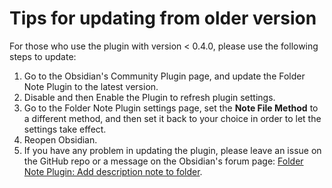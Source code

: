 # Tips for updating from older version

For those who use the plugin with version < 0.4.0, please use the following steps to update:

1. Go to the Obsidian's Community Plugin page, and update the Folder Note Plugin to the latest version.
2. Disable and then Enable the Plugin to refresh plugin settings.
3. Go to the Folder Note Plugin settings page, set the **Note File Method** to a different method, and then set it back to your choice in order to let the settings take effect. 
4. Reopen Obsidian.
5. If you have any problem in updating the plugin, please leave an issue on the GitHub repo or a message on the Obsidian's forum page: [Folder Note Plugin: Add description note to folder](https://forum.obsidian.md/t/folder-note-plugin-add-description-note-to-folder/12038). 

